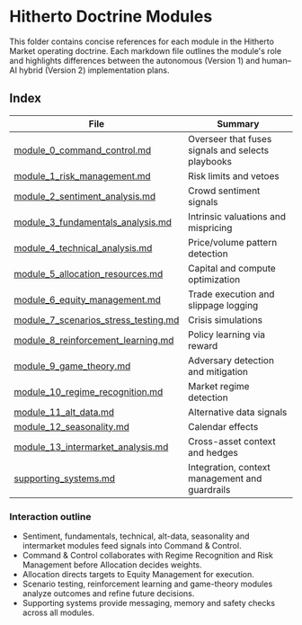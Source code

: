 # Hitherto Doctrine Modules

This folder contains concise references for each module in the Hitherto Market operating doctrine. Each markdown file outlines the module's role and highlights differences between the autonomous (Version 1) and human–AI hybrid (Version 2) implementation plans.

## Index
| File | Summary |
| --- | --- |
| [module_0_command_control.md](module_0_command_control.md) | Overseer that fuses signals and selects playbooks |
| [module_1_risk_management.md](module_1_risk_management.md) | Risk limits and vetoes |
| [module_2_sentiment_analysis.md](module_2_sentiment_analysis.md) | Crowd sentiment signals |
| [module_3_fundamentals_analysis.md](module_3_fundamentals_analysis.md) | Intrinsic valuations and mispricing |
| [module_4_technical_analysis.md](module_4_technical_analysis.md) | Price/volume pattern detection |
| [module_5_allocation_resources.md](module_5_allocation_resources.md) | Capital and compute optimization |
| [module_6_equity_management.md](module_6_equity_management.md) | Trade execution and slippage logging |
| [module_7_scenarios_stress_testing.md](module_7_scenarios_stress_testing.md) | Crisis simulations |
| [module_8_reinforcement_learning.md](module_8_reinforcement_learning.md) | Policy learning via reward |
| [module_9_game_theory.md](module_9_game_theory.md) | Adversary detection and mitigation |
| [module_10_regime_recognition.md](module_10_regime_recognition.md) | Market regime detection |
| [module_11_alt_data.md](module_11_alt_data.md) | Alternative data signals |
| [module_12_seasonality.md](module_12_seasonality.md) | Calendar effects |
| [module_13_intermarket_analysis.md](module_13_intermarket_analysis.md) | Cross-asset context and hedges |
| [supporting_systems.md](supporting_systems.md) | Integration, context management and guardrails |

### Interaction outline
- Sentiment, fundamentals, technical, alt-data, seasonality and intermarket modules feed signals into Command & Control.
- Command & Control collaborates with Regime Recognition and Risk Management before Allocation decides weights.
- Allocation directs targets to Equity Management for execution.
- Scenario testing, reinforcement learning and game-theory modules analyze outcomes and refine future decisions.
- Supporting systems provide messaging, memory and safety checks across all modules.

